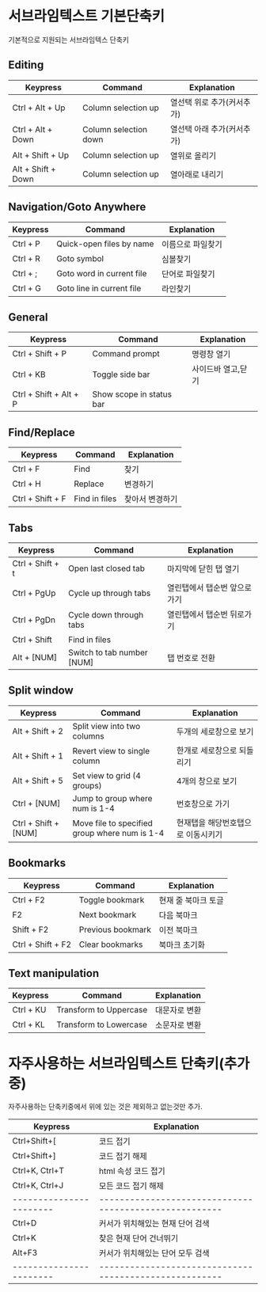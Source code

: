 # 서브라임텍스트 기본단축키 

기본적으로 지원되는 서브라임텍스 단축키 




## Editing
Keypress               | Command                      | Explanation
-----------------------|------------------------------|-----------------------
Ctrl + Alt + Up        | Column selection up          | 열선택 위로 추가(커서추가)
Ctrl + Alt + Down      | Column selection down        | 열선택 아래 추가(커서추가)
Alt + Shift + Up       | Column selection up          | 열위로 올리기
Alt + Shift + Down     | Column selection up          | 열아래로 내리기





## Navigation/Goto Anywhere
Keypress               | Command                      | Explanation
-----------------------|------------------------------|-----------------------
Ctrl + P               | Quick-open files by name     | 이름으로 파일찾기
Ctrl + R               | Goto symbol                  | 심볼찾기
Ctrl + ;               | Goto word in current file    | 단어로 파일찾기
Ctrl + G               | Goto line in current file    | 라인찾기





## General
Keypress               | Command                      | Explanation
-----------------------|------------------------------|-----------------------
Ctrl + Shift + P       | Command prompt               | 명령창 열기
Ctrl + KB              | Toggle side bar              | 사이드바 열고,닫기
Ctrl + Shift + Alt + P | Show scope in status bar     | 





## Find/Replace
Keypress               | Command                      | Explanation
-----------------------|------------------------------|-----------------------
Ctrl + F               | Find                         | 찾기
Ctrl + H               | Replace                      | 변경하기
Ctrl + Shift + F       | Find in files                | 찾아서 변경하기





## Tabs
Keypress               | Command                      | Explanation
-----------------------|------------------------------|-----------------------
Ctrl + Shift + t       | Open last closed tab         | 마지막에 닫힌 탭 열기
Ctrl + PgUp            | Cycle up through tabs        | 열린탭에서 탭순번 앞으로가기
Ctrl + PgDn            | Cycle down through tabs      | 열린탭에서 탭순번 뒤로가기
Ctrl + Shift           | Find in files                |
Alt + [NUM]            | Switch to tab number [NUM]   | 탭 번호로 전환





## Split window
Keypress               | Command                      | Explanation
-----------------------|------------------------------|-----------------------
Alt + Shift + 2        | Split view into two columns  | 두개의 세로창으로 보기
Alt + Shift + 1        | Revert view to single column | 한개로 세로창으로 되돌리기
Alt + Shift + 5        | Set view to grid (4 groups)  | 4개의 창으로 보기
Ctrl + [NUM]           | Jump to group where num is 1-4| 번호창으로 가기
Ctrl + Shift + [NUM]   | Move file to specified group where num is 1-4| 현재탭을 해당번호탭으로 이동시키기





## Bookmarks
Keypress               | Command                      | Explanation
-----------------------|------------------------------|-----------------------
Ctrl + F2              | Toggle bookmark              | 현재 줄 북마크 토글
F2                     | Next bookmark                | 다음 북마크
Shift + F2             | Previous bookmark            | 이전 북마크
Ctrl + Shift + F2      | Clear bookmarks              | 북마크 초기화


## Text manipulation
Keypress               | Command                      | Explanation
-----------------------|------------------------------|-----------------------
Ctrl + KU              | Transform to Uppercase       | 대문자로 변환
Ctrl + KL              | Transform to Lowercase       | 소문자로 변환






# 자주사용하는 서브라임텍스트 단축키(추가중)

자주사용하는 단축키중에서 위에 있는 것은 제외하고 없는것만 추가.




Keypress               | Explanation
-----------------------| ------------------------------------------------------
Ctrl+Shift+[           | 코드 접기       
Ctrl+Shift+]           | 코드 접기 해제        
Ctrl+K, Ctrl+T         | html 속성 코드 접기        
Ctrl+K, Ctrl+J         | 모든 코드 접기 해제         
-----------------------| ------------------------------------------------------
Ctrl+D                 | 커서가 위치해있는 현재 단어 검색       
Ctrl+K                 | 찾은 현재 단어 건너뛰기       
Alt+F3                 | 커서가 위치해있는 단어 모두 검색        
-----------------------| ------------------------------------------------------








